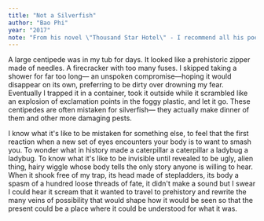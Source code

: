 ```yaml
---
title: "Not a Silverfish"
author: "Bao Phi"
year: "2017"
note: "From his novel \"Thousand Star Hotel\" - I recommend all his poems."
---
```


A large centipede was in my tub for days.
It looked like a prehistoric zipper made of needles.
A firecracker with too many fuses.
I skipped taking a shower for far too long—
an unspoken compromise—hoping
it would disappear on its own,
preferring to be dirty over drowning my fear.
Eventually I trapped it in a container,
took it outside while it scrambled
like an explosion of exclamation points
in the foggy plastic,
and let it go.
These centipedes are often mistaken for silverfish—
they actually make dinner of them and other more damaging pests.

I know what it's like to be mistaken for something else,
to feel that the first reaction when a new set of eyes encounters your body
is to want to smash you.
To wonder what in history made a caterpillar a caterpillar
a ladybug a ladybug.
To know what it's like to be invisible until revealed to be ugly,
alien thing, hairy wiggle
whose body tells the only story
anyone is willing to hear.
When it shook free of my trap,
its head made of stepladders,
its body a spasm of a hundred loose threads of fate,
it didn't make a sound but I swear
I could hear it scream that it wanted
to travel to prehistory
and rewrite the many veins of possibility
that would shape how it would be seen
so that the present could be a place
where it could be
understood for what
it was.

